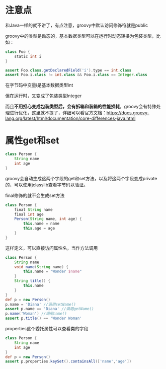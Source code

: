 # 注意点

和Java一样的就不讲了，有点注意，groovy中默认访问修饰符就是public

groovy中的类型是动态的，基本数据类型可以在运行时动态转换为包装类型，比如：

```groovy
class Foo {
    static int i
}

assert Foo.class.getDeclaredField('i').type == int.class           
assert Foo.i.class != int.class && Foo.i.class == Integer.class   
```

在字节码中变量i是基本数据类型int

但在运行时，又变成了包装类型Integer

而且**不用担心变成包装类型后，会有拆箱和装箱的性能损耗**，groovy会有特殊处理进行优化，这里就不提了，详细可以看官方文档：https://docs.groovy-lang.org/latest/html/documentation/core-differences-java.html



# 属性get和set

```groovy
class Person {
    String name                             
    int age                                 
}
```

groovy会自动生成这两个字段的get和set方法，以及将这两个字段变成private的，可以使用jclasslib查看字节码以验证。



final修饰的就不会生成set方法

```groovy
class Person {
    final String name                   
    final int age                       
    Person(String name, int age) {
        this.name = name                
        this.age = age                  
    }
}
```



这样定义，可以直接访问属性名，当作方法调用

```groovy
class Person {
    String name
    void name(String name) {
        this.name = "Wonder $name"      
    }
    String title() {
        this.name                       
    }
}
def p = new Person()
p.name = 'Diana' //调用setName()                       
assert p.name == 'Diana' //调用getName()               
p.name('Woman') //调用name()                        
assert p.title() == 'Wonder Woman'      
```



properties这个委托属性可以查看类的字段

```groovy
class Person {
    String name
    int age
}
def p = new Person()
assert p.properties.keySet().containsAll(['name','age'])
```